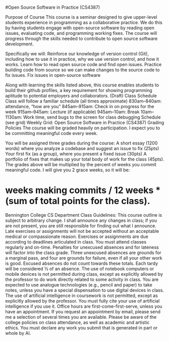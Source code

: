 #Open Source Software in Practice (CS4387)

Purpose of Course
This course is a seminar designed to give upper-level students experience in programming as a collaborative practice. We do this by having students engage with open-source software by reading open issues, evaluating code, and programming working fixes. The course will progress through the skills needed to contribute to open source software development. 

Specifically we will:
Reinforce our knowledge of version control (Git), including how to use it in practice, why we use version control, and how it works.
Learn how to read open source code and find open issues.
Practice building code from source so we can make changes to the source code to fix issues.
Fix issues in open-source software


Along with learning the skills listed above, this course enables students to build their github profiles, a key requirement for showing programming aptitude to potential employers and collaborators.
(Draft) Class Schedule
Class will follow a familiar schedule (all times approximate)
830am–840am: attendance, “how are you”
845am–915am: Check in on progress for the week
915am–945am: Lecture (if applicable)
945am–10am: Break
10am–1130am: Work time, send bugs to the screen for class debugging
Schedule (see grid)
Weekly Grid: Open Source Software in Practice (CS4387)
Grading Policies
The course will be graded heavily on participation. I expect you to be committing meaningful code every week. 

You will be assigned three grades during the course:
A short essay (1200 words) where you analyze a codebase and suggest an issue to fix (25pts)
Your first fix (as a group), where you present a fixed issue (30pts)
A portfolio of fixes that makes up your total body of work for the class (45pts).
The grades above will be multiplied by the percent of weeks you commit meaningful code. I will give you 2 grace weeks, so it will be:
 # weeks making commits / 12 weeks * (sum of total points for the class).

Bennington College CS Department Class Guidelines:
This course outline is subject to arbitrary change. I shall announce any changes in class; if you are not present, you are still responsible for finding out what I announce.
Late exercises or assignments will not be accepted without an acceptable medical or compassionate reason. Exercises or assignments are due according to deadlines articulated in class.
You must attend classes regularly and on-time. Penalties for unexcused absences and for lateness will factor into the class grade. Three unexcused absences are grounds for a marginal pass, and four are grounds for failure, even if all your other work is good. Excused absences do not count towards these totals. Each tardy will be considered ½ of an absence.
The use of notebook computers or mobile devices is not permitted during class, except as explicitly allowed by the professor to do work directly related to some activity in class. You are expected to use analogue technologies (e.g., pencil and paper) to take notes, unless you have a special dispensation to use digital devices in class.
The use of artificial intelligence in coursework is not permitted, except as explicitly allowed by the professor. You must fully cite your use of artificial intelligence if you use it.
Office hours are first-come-first-serve, unless you have an appointment. If you request an appointment by email, please send me a selection of several times you are available.
Please be aware of the college policies on class attendance, as well as academic and artistic ethics. You must declare any work you submit that is generated in part or whole by AI.

